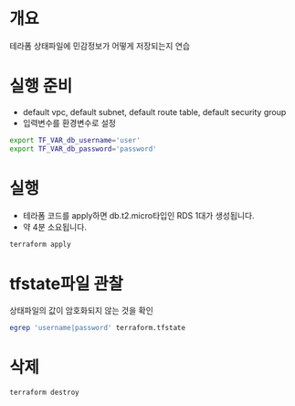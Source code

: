 # 개요
테라폼 상태파일에 민감정보가 어떻게 저장되는지 연습

# 실행 준비
* default vpc, default subnet, default route table, default security group
* 입력변수를 환경변수로 설정
```bash
export TF_VAR_db_username='user'
export TF_VAR_db_password='password'
```

# 실행
* 테라폼 코드를 apply하면 db.t2.micro타입인 RDS 1대가 생성됩니다.
* 약 4분 소요됩니다.
```bash
terraform apply
```

# tfstate파일 관찰
상태파일의 값이 암호화되지 않는 것을 확인
```bash
egrep 'username|password' terraform.tfstate
```

# 삭제
```bash
terraform destroy
```
